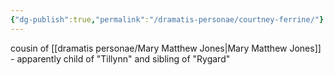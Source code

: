 ```yaml
---
{"dg-publish":true,"permalink":"/dramatis-personae/courtney-ferrine/"}
---
```


cousin of [[dramatis personae/Mary Matthew Jones\|Mary Matthew Jones]] - apparently child of "Tillynn" and sibling of "Rygard"